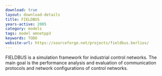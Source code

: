 ```yaml
---
download: true
layout: download-details
title: FIELDBUS
years-active: 2005
category: models
tags: model omnetpp3
keywords: TODO
website-url: https://sourceforge.net/projects/fieldbus.berlios/
---
```


FIELDBUS is a simulation framework for industrial control networks. The main
goal is the performance analysis and evaluation of communication protocols and
network configurations of control networks.
